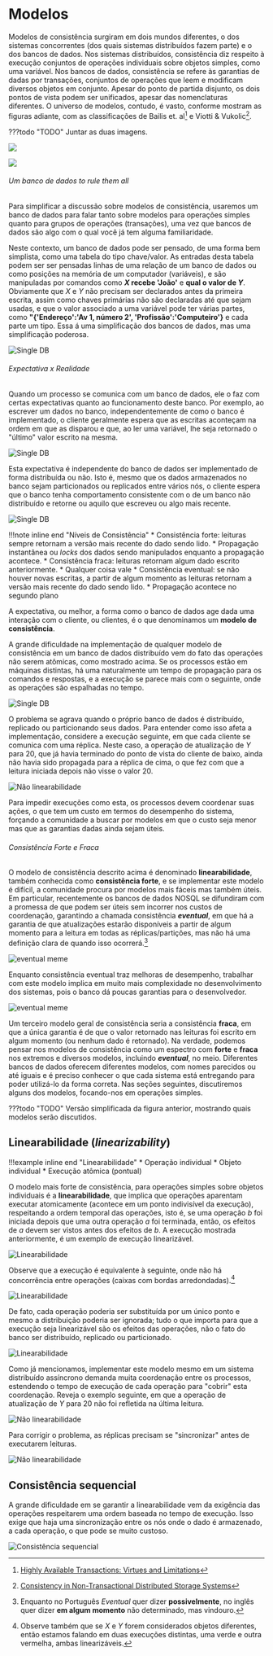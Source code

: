 # Modelos
Modelos de consistência surgiram em dois mundos diferentes, o dos sistemas concorrentes (dos quais sistemas distribuídos fazem parte) e o dos bancos de dados.
Nos sistemas distribuídos, consistência diz respeito à execução conjuntos de operações individuais sobre objetos simples, como uma variável.
Nos bancos de dados, consistência se refere às garantias de dadas por transações, conjuntos de operações que leem e modificam diversos objetos em conjunto.
Apesar do ponto de partida disjunto, os dois pontos de vista podem ser unificados, apesar das nomenclaturas diferentes.
O universo de modelos, contudo, é vasto, conforme mostram as figuras adiante, com as classificações de
Bailis et. al[^highlyavailabletransactions] e Viotti & Vukolic[^consistency].

???todo "TODO"
     Juntar as duas imagens.

[^highlyavailabletransactions]: [Highly Available Transactions: Virtues and Limitations](http://www.vldb.org/pvldb/vol7/p181-bailis.pdf)

[^consistency]: [Consistency in Non-Transactional Distributed Storage Systems](https://arxiv.org/pdf/1512.00168.pdf)

[![](../../images/consistency-models2.png)](http://www.vldb.org/pvldb/vol7/p181-bailis.pdf)

[![](../../images/consistency-models.png)](https://arxiv.org/abs/1512.00168)


###### Um banco de dados *to rule them all*
Para simplificar a discussão sobre modelos de consistência, usaremos um banco de dados para falar tanto sobre modelos para operações simples quanto para grupos de operações (transações), uma vez que bancos de dados são algo com o qual você já tem alguma familiaridade.

Neste contexto, um banco de dados pode ser pensado, de uma forma bem simplista, como uma tabela do tipo chave/valor.
As entradas desta tabela podem ser ser pensadas linhas de uma relação de um banco de dados ou como posições na memória de um computador (variáveis), e são manipuladas por comandos como **$X$ recebe 'João'** e **qual o valor de $Y$**.
Obviamente que $X$ e $Y$ não precisam ser declarados antes da primeira escrita, assim como chaves primárias não são declaradas até que sejam usadas, e que o valor associado a uma variável pode ter várias partes, como **"{'Endereço':'Av 1, número 2', 'Profissão':'Computeiro'}** e cada parte um tipo. 
Essa á uma simplificação dos bancos de dados, mas uma simplificação poderosa.

![Single DB](../../drawings/disdb.drawio#0)


###### Expectativa x Realidade
Quando um processo se comunica com um banco de dados, ele o faz com certas expectativas quanto ao funcionamento deste banco.
Por exemplo, ao escrever um dados no banco, independentemente de como o banco é implementado, o cliente geralmente espera que as escritas aconteçam na ordem em que as disparou e que, ao ler uma variável, lhe seja retornado o "último" valor escrito na mesma.

![Single DB](../../drawings/disdb.drawio#7)

Esta expectativa é independente do banco de dados ser implementado de forma distribuída ou não. 
Isto é, mesmo que os dados armazenados no banco sejam particionados ou replicados entre vários nós, o cliente espera que o banco tenha comportamento consistente com o de um banco não distribuído e retorne ou aquilo que escreveu ou algo mais recente.

![Single DB](../../drawings/disdb.drawio#1)

!!!note inline end "Níveis de Consistência"
      * Consistência forte: leituras sempre retornam a versão mais recente do dado sendo lido.
           * Propagação instantânea ou *locks* dos dados sendo manipulados enquanto a propagação acontece.
      * Consistência fraca: leituras retornam algum dado escrito anteriormente.
           * Qualquer coisa vale
      * Consistência eventual: se não houver novas escritas, a partir de algum momento as leituras retornam a versão mais recente do dado sendo lido.
           * Propagação acontece no segundo plano

A expectativa, ou melhor, a forma como o banco de dados age dada uma interação com o cliente, ou clientes, é o que denominamos um **modelo de consistência**.

A grande dificuldade na implementação de qualquer modelo de consistência em um banco de dados distribuído vem do fato das operações não serem atômicas, como mostrado acima.
Se os processos estão em máquinas distintas, há uma naturalmente um tempo de propagação para os comandos e respostas, e a execução se parece mais com o seguinte, onde as operações são espalhadas no tempo.

![Single DB](../../drawings/disdb.drawio#2)

O problema se agrava quando o próprio banco de dados é distribuído, replicado ou particionando seus dados. 
Para entender como isso afeta a implementação, considere a execução seguinte, em que cada cliente se comunica com uma réplica.
Neste caso, a operação de atualização de $Y$ para 20, que já havia terminado do ponto de vista do cliente de baixo, ainda não havia sido propagada para a réplica de cima, o que fez com que a leitura iniciada depois não visse o valor 20.

![Não linearabilidade](../../drawings/disdb.drawio#5)

Para impedir execuções como esta, os processos devem coordenar suas ações, o que tem um custo em termos do desempenho do sistema, forçando a comunidade a buscar por modelos em que o custo seja menor mas que as garantias dadas ainda sejam úteis.

###### Consistência Forte e Fraca
O modelo de consistência descrito acima é denominado **linearabilidade**, também conhecida como **consistência forte**, e se implementar este modelo é difícil, a comunidade procura por modelos mais fáceis mas também úteis.
Em particular, recentemente os bancos de dados NOSQL se difundiram com a promessa de que podem ser úteis sem incorrer nos custos de coordenação, garantindo a chamada consistência ***eventual***, em que há a garantia de que atualizações estarão disponíveis a partir de algum momento para a leitura em todas as réplicas/partições, mas não há uma definição clara de quando isso ocorrerá.[^eventual]

[^eventual]: Enquanto no Português *Eventual* quer dizer **possivelmente**, no inglês quer dizer **em algum momento** não determinado, mas vindouro.

![eventual meme](../../images/eventual-meme0.png)

Enquanto consistência eventual traz melhoras de desempenho, trabalhar com este modelo implica em muito mais complexidade no desenvolvimento dos sistemas, pois o banco dá poucas garantias para o desenvolvedor.

![eventual meme](../../images/eventual-meme.png)



Um terceiro modelo geral de consistência seria a consistência **fraca**, em que a única garantia é de que o valor retornado nas leituras foi escrito em algum momento (ou nenhum dado é retornado).
Na verdade, podemos pensar nos modelos de consistência como um espectro com **forte** e **fraca** nos extremos e diversos modelos, incluindo ***eventual***, no meio.
Diferentes bancos de dados oferecem diferentes modelos, com nomes parecidos ou até iguais e é preciso conhecer o que cada sistema está entregando para poder utilizá-lo da forma correta.
Nas seções seguintes, discutiremos alguns dos modelos, focando-nos em operações simples.

???todo "TODO"
     Versão simplificada da figura anterior, mostrando quais modelos serão discutidos.

<!--Além disso, os modelos podem ser divididos em **Centrados nos Dados**  e **Centrados nos Clientes**, sendo que no primeiro o modelo é definido em termos das garantias de consistência dos dados e, no segundo, em termos das garantias sobre o que os clientes veem.[^util]-->

[^util]: Caso esteja se perguntando se este modelo e estudo tem alguma serventia para você, afinal nos bancos de dados com que trabalhou ou trabalha as operações são agrupadas em **transações** e não executadas individualmente e as transações garantem ACID, lhe asseguro que sim e que falaremos em transações mais adiante.


## Linearabilidade (*linearizability*)

!!!example inline end "Linearabilidade"
     * Operação individual
     * Objeto individual
     * Execução atômica (pontual)

O modelo mais forte de consistência, para operações simples sobre objetos individuais é a **linearabilidade**,
que implica que operações aparentam executar atomicamente (acontece em um ponto indivisível da execução), respeitando a ordem temporal das operações, isto é, se uma operação $b$ foi iniciada depois que uma outra operação $a$ foi terminada, então, os efeitos de $a$ devem ser vistos antes dos efeitos de $b$.
A execução mostrada anteriormente, é um exemplo de execução linearizável.

![Linearabilidade](../../drawings/disdb.drawio#2)

Observe que a execução é equivalente à seguinte, onde não há concorrência entre operações (caixas com bordas arredondadas).[^multiplas]

[^multiplas]: Observe também que se $X$ e $Y$ forem considerados objetos diferentes, então estamos falando em duas execuções distintas, uma verde e outra vermelha, ambas linearizáveis.

![Linearabilidade](../../drawings/disdb.drawio#3)

De fato, cada operação poderia ser substituída por um único ponto e mesmo a distribuição poderia ser ignorada; tudo o que importa para que a execução seja linearizável são os efeitos das operações, não o fato do banco ser distribuído, replicado ou particionado.

![Linearabilidade](../../drawings/disdb.drawio#4)

Como já mencionamos, implementar este modelo mesmo em um sistema distribuído assíncrono demanda muita coordenação entre os processos, estendendo o tempo de execução de cada operação para "cobrir" esta coordenação. 
Reveja o exemplo seguinte, em que a operação de atualização de $Y$ para 20 não foi refletida na última leitura.

![Não linearabilidade](../../drawings/disdb.drawio#5)

Para corrigir o problema, as réplicas precisam se "sincronizar" antes de executarem leituras.

![Não linearabilidade](../../drawings/disdb.drawio#6)


## Consistência sequencial
A grande dificuldade em se garantir a linearabilidade vem da exigência das operações respeitarem uma ordem baseada no tempo de execução. Isso exige que haja uma sincronização entre os nós onde o dado é armazenado, a cada operação, o que pode se muito custoso.



![Consistência sequencial](../../drawings/disdb.drawio#5)

